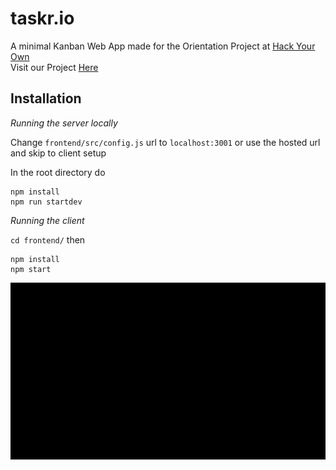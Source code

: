 # taskr.io
A minimal Kanban Web App made for the Orientation Project at [Hack Your Own](http://www.hackyourown.org/)
<br /> Visit our Project [Here](https://kanbantry.000webhostapp.com/)

## Installation
*Running the server locally*

Change `frontend/src/config.js` url to `localhost:3001` or use the hosted url and skip to client setup

In the root directory do 
```
npm install 
npm run startdev
```
*Running the client*

`cd frontend/`  then
```
npm install 
npm start
```
<img src="demo.gif"/>
